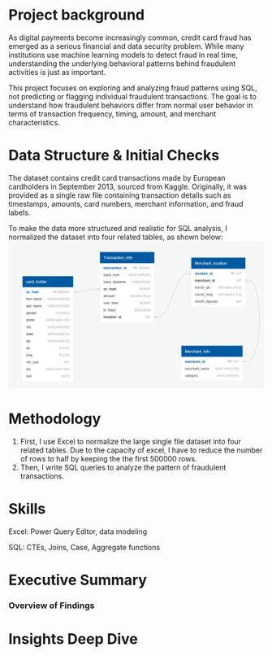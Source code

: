# Project background
As digital payments become increasingly common, credit card fraud has emerged as a serious financial and data security problem.
While many institutions use machine learning models to detect fraud in real time, understanding the underlying behavioral patterns behind fraudulent activities is just as important.

This project focuses on exploring and analyzing fraud patterns using SQL, not predicting or flagging individual fraudulent transactions.
The goal is to understand how fraudulent behaviors differ from normal user behavior in terms of transaction frequency, timing, amount, and merchant characteristics.
# Data Structure & Initial Checks
The dataset contains credit card transactions made by European cardholders in September 2013, sourced from Kaggle. 
Originally, it was provided as a single raw file containing transaction details such as timestamps, amounts, card numbers, merchant information, and fraud labels.

To make the data more structured and realistic for SQL analysis, I normalized the dataset into four related tables, as shown below:
![link](Images/ERD.png)
# Methodology 
1. First, I use Excel to normalize the large single file dataset into four related tables. Due to the capacity of excel, I have to reduce the number of rows to half by keeping the the first 500000 rows.
2. Then, I write SQL queries to analyze the pattern of fraudulent transactions.
# Skills
Excel: Power Query Editor, data modeling

SQL: CTEs, Joins, Case, Aggregate functions
# Executive Summary
### Overview of Findings

# Insights Deep Dive

